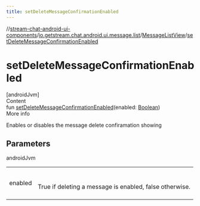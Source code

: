 ```yaml
---
title: setDeleteMessageConfirmationEnabled
---
```

//[stream-chat-android-ui-components](../../../index.md)/[io.getstream.chat.android.ui.message.list](../index.md)/[MessageListView](index.md)/[setDeleteMessageConfirmationEnabled](setDeleteMessageConfirmationEnabled.md)



# setDeleteMessageConfirmationEnabled  
[androidJvm]  
Content  
fun [setDeleteMessageConfirmationEnabled](setDeleteMessageConfirmationEnabled.md)(enabled: [Boolean](https://kotlinlang.org/api/latest/jvm/stdlib/kotlin/-boolean/index.html))  
More info  


Enables or disables the message delete confiramation showing



## Parameters  
  
androidJvm  
  
| | |
|---|---|
| <a name="io.getstream.chat.android.ui.message.list/MessageListView/setDeleteMessageConfirmationEnabled/#kotlin.Boolean/PointingToDeclaration/"></a>enabled| <a name="io.getstream.chat.android.ui.message.list/MessageListView/setDeleteMessageConfirmationEnabled/#kotlin.Boolean/PointingToDeclaration/"></a><br/><br/>True if deleting a message is enabled, false otherwise.<br/><br/>|
  
  




